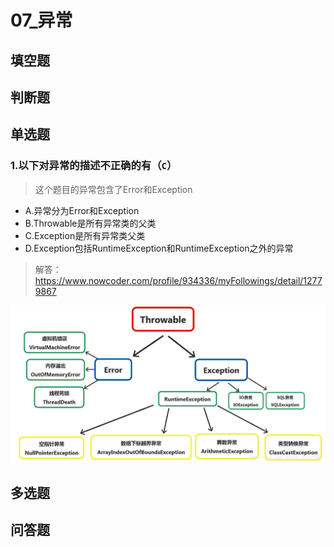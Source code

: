 # 07_异常

## 填空题

## 判断题

## 单选题
### 1.以下对异常的描述不正确的有（`C`）
> 这个题目的异常包含了Error和Exception
+ A.异常分为Error和Exception
+ B.Throwable是所有异常类的父类
+ C.Exception是所有异常类父类
+ D.Exception包括RuntimeException和RuntimeException之外的异常

> 解答：https://www.nowcoder.com/profile/934336/myFollowings/detail/12779867

![异常的体系结构](images/异常的体系结构.png)

## 多选题

## 问答题